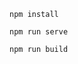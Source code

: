 <!-- # y-auction -->

<!-- ## Project setup -->
```
npm install
```

<!-- ### Compiles and hot-reloads for development -->
```
npm run serve
```

<!-- ### Compiles and minifies for production -->
```
npm run build
``` 

<!-- ### Customize configuration -->
<!-- See [Configuration Reference](https://cli.vuejs.org/config/). -->


